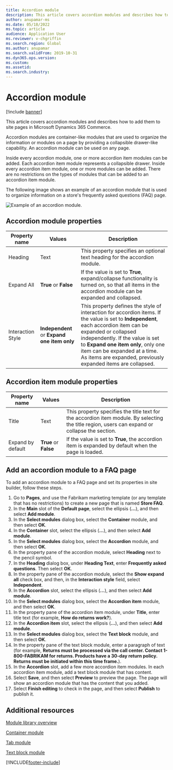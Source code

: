 ```yaml
---
title: Accordion module
description: This article covers accordion modules and describes how to add them to site pages in Microsoft Dynamics 365 Commerce.
author: anupamar-ms
ms.date: 05/18/2022
ms.topic: article
audience: Application User
ms.reviewer: v-chgriffin
ms.search.region: Global
ms.author: anupamar
ms.search.validFrom: 2019-10-31
ms.dyn365.ops.version: 
ms.custom: 
ms.assetid: 
ms.search.industry: 
---
```


# Accordion module

[!include [banner](includes/banner.md)]

This article covers accordion modules and describes how to add them to site pages in Microsoft Dynamics 365 Commerce.

Accordion modules are container-like modules that are used to organize the information or modules on a page by providing a collapsible drawer-like capability. An accordion module can be used on any page.

Inside every accordion module, one or more accordion item modules can be added. Each accordion item module represents a collapsible drawer. Inside every accordion item module, one or more modules can be added. There are no restrictions on the types of modules that can be added to an accordion item module.

The following image shows an example of an accordion module that is used to organize information on a store's frequently asked questions (FAQ) page.

![Example of an accordion module.](./media/ecommerce-accordion.PNG)

## Accordion module properties

| Property name | Values | Description |
|---------------|--------|-------------|
| Heading | Text | This property specifies an optional text heading for the accordion module. |
| Expand All | **True** or **False** | If the value is set to **True**, expand/collapse functionality is turned on, so that all items in the accordion module can be expanded and collapsed. |
| Interaction Style | **Independent** or **Expand one item only** | This property defines the style of interaction for accordion items. If the value is set to **Independent**, each accordion item can be expanded or collapsed independently. If the value is set to **Expand one item only**, only one item can be expanded at a time. As items are expanded, previously expanded items are collapsed. |

## Accordion item module properties

| Property name | Values | Description |
|----------------|--------|-------------|
| Title | Text | This property specifies the title text for the accordion item module. By selecting the title region, users can expand or collapse the section. |
| Expand by default | **True** or **False** | If the value is set to **True**, the accordion item is expanded by default when the page is loaded. |

## Add an accordion module to a FAQ page

To add an accordion module to a FAQ page and set its properties in site builder, follow these steps.

1. Go to **Pages**, and use the Fabrikam marketing template (or any template that has no restrictions) to create a new page that is named **Store FAQ**.
1. In the **Main** slot of the **Default page**, select the ellipsis (**...**), and then select **Add module**.
1. In the **Select modules** dialog box, select the **Container** module, and then select **OK**.
1. In the **Container** slot, select the ellipsis (**...**), and then select **Add module**.
1. In the **Select modules** dialog box, select the **Accordion** module, and then select **OK**.
1. In the property pane of the accordion module, select **Heading** next to the pencil symbol.
1. In the **Heading** dialog box, under **Heading Text**, enter **Frequently asked questions**. Then select **OK**.
1. In the property pane of the accordion module, select the **Show expand all** check box, and then, in the **Interaction style** field, select **Independent**.
1. In the **Accordion** slot, select the ellipsis (**...**), and then select **Add module**.
1. In the **Select modules** dialog box, select the **Accordion item** module, and then select **OK**.
1. In the property pane of the accordion item module, under **Title**, enter title text (for example, **How do returns work?**).
1. In the **Accordion item** slot, select the ellipsis (**...**), and then select **Add module**.
1. In the **Select modules** dialog box, select the **Text block** module, and then select **OK**.
1. In the property pane of the text block module, enter a paragraph of text (for example, **Returns must be processed via the call center. Contact 1-800-FABRIKAM for returns. Products have a 30-day return policy. Returns must be initiated within this time frame.**).
1. In the **Accordion** slot, add a few more accordion item modules. In each accordion item module, add a text block module that has content.
1. Select **Save**, and then select **Preview** to preview the page. The page will show an accordion module that has the content that you added.
1. Select **Finish editing** to check in the page, and then select **Publish** to publish it.

## Additional resources

[Module library overview](starter-kit-overview.md)

[Container module](add-container-module.md)

[Tab module](add-tab.md)

[Text block module](add-content-rich-block.md)


[!INCLUDE[footer-include](../includes/footer-banner.md)]
